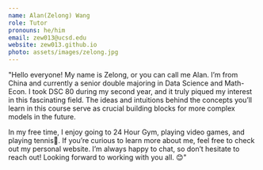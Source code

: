 ```yaml
---
name: Alan(Zelong) Wang
role: Tutor
pronouns: he/him
email: zew013@ucsd.edu
website: zew013.github.io 
photo: assets/images/zelong.jpg
---
```

"Hello everyone! My name is Zelong, or you can call me Alan. I’m from China and currently a senior double majoring in Data Science and Math-Econ. I took DSC 80 during my second year, and it truly piqued my interest in this fascinating field. The ideas and intuitions behind the concepts you’ll learn in this course serve as crucial building blocks for more complex models in the future.

In my free time, I enjoy going to 24 Hour Gym, playing video games, and playing tennis🎾. If you’re curious to learn more about me, feel free to check out my personal website. I’m always happy to chat, so don’t hesitate to reach out! Looking forward to working with you all. 😊"